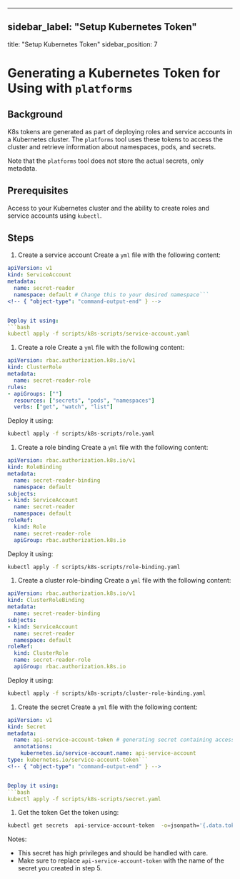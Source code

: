 
---

## sidebar_label: "Setup Kubernetes Token"
title: "Setup Kubernetes Token"
sidebar_position: 7
# Generating a Kubernetes Token for Using with `platforms` 
## Background
K8s tokens are generated as part of deploying roles and service accounts in a Kubernetes cluster.
The `platforms` tool uses these tokens to access the cluster and retrieve information about namespaces, pods, and secrets.

Note that the `platforms` tool does not store the actual secrets, only metadata.

## Prerequisites
Access to your Kubernetes cluster and the ability to create roles and service accounts using `kubectl`.

## Steps
1. Create a service account
Create a `yml`  file with the following content:
```yml
apiVersion: v1
kind: ServiceAccount
metadata:
  name: secret-reader
  namespace: default # Change this to your desired namespace```
<!-- { "object-type": "command-output-end" } -->


Deploy it using:
```bash
kubectl apply -f scripts/k8s-scripts/service-account.yaml
```
1. Create a role
Create a `yml`  file with the following content:
```yml
apiVersion: rbac.authorization.k8s.io/v1
kind: ClusterRole
metadata:
  name: secret-reader-role
rules:
- apiGroups: [""]
  resources: ["secrets", "pods", "namespaces"]
  verbs: ["get", "watch", "list"]
```
Deploy it using:

```bash
kubectl apply -f scripts/k8s-scripts/role.yaml
```
1. Create a role binding
Create a `yml`  file with the following content:
```yml
apiVersion: rbac.authorization.k8s.io/v1
kind: RoleBinding
metadata:
  name: secret-reader-binding
  namespace: default
subjects:
- kind: ServiceAccount
  name: secret-reader
  namespace: default
roleRef:
  kind: Role
  name: secret-reader-role
  apiGroup: rbac.authorization.k8s.io
```
Deploy it using:

```bash
kubectl apply -f scripts/k8s-scripts/role-binding.yaml
```
1. Create a cluster role-binding
Create a `yml`  file with the following content:
```yml
apiVersion: rbac.authorization.k8s.io/v1
kind: ClusterRoleBinding
metadata:
  name: secret-reader-binding
subjects:
- kind: ServiceAccount
  name: secret-reader
  namespace: default
roleRef:
  kind: ClusterRole
  name: secret-reader-role
  apiGroup: rbac.authorization.k8s.io
```
Deploy it using:

```bash
kubectl apply -f scripts/k8s-scripts/cluster-role-binding.yaml
```
1. Create the secret
Create a `yml`  file with the following content:
```yml
apiVersion: v1
kind: Secret
metadata:
  name: api-service-account-token # generating secret containing access token for service account 
  annotations:
    kubernetes.io/service-account.name: api-service-account
type: kubernetes.io/service-account-token```
<!-- { "object-type": "command-output-end" } -->


Deploy it using:
```bash
kubectl apply -f scripts/k8s-scripts/secret.yaml
```
1. Get the token
Get the token using:
```bash
kubectl get secrets  api-service-account-token  -o=jsonpath='{.data.token}' |  base64 -D
```
Notes:

- This secret has high privileges and should be handled with care.
- Make sure to replace `api-service-account-token`  with the name of the secret you created in step 5.




<!--- Eraser file: https://app.eraser.io/workspace/CgAg8DT6sTK0UTzHK11F --->